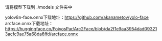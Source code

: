请将模型下载到 ./models 文件夹中

yolov8n-face.onnx下载地址：https://github.com/akanametov/yolo-face
arcface.onnx下载地址：https://huggingface.co/FoivosPar/Arc2Face/blob/da2f1e9aa3954dad093213acfc9ae75a68da6ffd/arcface.onnx